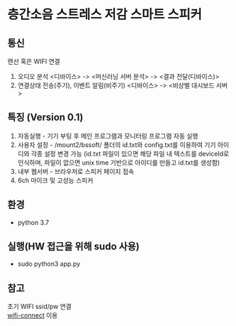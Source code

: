 # 층간소음 스트레스 저감 스마트 스피커

## 통신
랜선 혹은 WIFI 연결
1. 오디오 분석 <디바이스> -> <머신러닝 서버 분석> -> <결과 전달(디바이스)>
1. 연결상태 전송(주기), 이벤트 알림(비주기) <디바이스> -> <비상벨 대시보드 서버>

## 특징 (Version 0.1)
1. 자동실행 - 기기 부팅 후 메인 프로그램과 모니터링 프로그램 자동 실행
1. 사용자 설정 - /mount2/bssoft/ 폴더의 id.txt와 config.txt를 이용하여 기기 아이디와 각종 설정 변경 가능
(id.txt 파일이 있으면 해당 파일 내 텍스트를 deviceId로 인식하며, 파일이 없으면 unix time 기반으로 아이디를 만들고 id.txt를 생성함)
1. 내부 웹서버 - 브라우저로 스피커 페이지 접속
1. 6ch 마이크 및 고성능 스피커

## 환경
- python 3.7

## 실행(HW 접근을 위해 sudo 사용)
- sudo python3 app.py

## 참고  
초기 WIFI ssid/pw 연결  
[wifi-connect](https://github.com/balena-os/wifi-connect) 이용